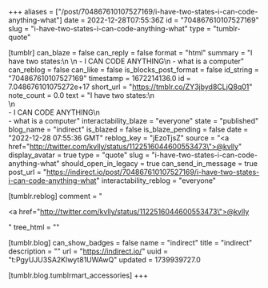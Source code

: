 +++
aliases = ["/post/704867610107527169/i-have-two-states-i-can-code-anything-what"]
date = 2022-12-28T07:55:36Z
id = "704867610107527169"
slug = "i-have-two-states-i-can-code-anything-what"
type = "tumblr-quote"

[tumblr]
can_blaze = false
can_reply = false
format = "html"
summary = "I have two states:\n \n - I CAN CODE ANYTHING\n - what is a computer"
can_reblog = false
can_like = false
is_blocks_post_format = false
id_string = "704867610107527169"
timestamp = 1672214136.0
id = 7.048676101075272e+17
short_url = "https://tmblr.co/ZY3jbyd8CLjQ8q01"
note_count = 0.0
text = "I have two states:\n<br/>\n<br/>- I CAN CODE ANYTHING\n<br/>- what is a computer"
interactability_blaze = "everyone"
state = "published"
blog_name = "indirect"
is_blazed = false
is_blaze_pending = false
date = "2022-12-28 07:55:36 GMT"
reblog_key = "jEzoTjsZ"
source = "<a href=\"http://twitter.com/kvlly/status/1122516044600553473\">@kvlly</a>"
display_avatar = true
type = "quote"
slug = "i-have-two-states-i-can-code-anything-what"
should_open_in_legacy = true
can_send_in_message = true
post_url = "https://indirect.io/post/704867610107527169/i-have-two-states-i-can-code-anything-what"
interactability_reblog = "everyone"

[tumblr.reblog]
comment = "<p><a href=\"http://twitter.com/kvlly/status/1122516044600553473\">@kvlly</a></p>"
tree_html = ""

[tumblr.blog]
can_show_badges = false
name = "indirect"
title = "indirect"
description = ""
url = "https://indirect.io/"
uuid = "t:PgyUJU3SA2Klwyt81UWAwQ"
updated = 1739939727.0

[tumblr.blog.tumblrmart_accessories]
+++
